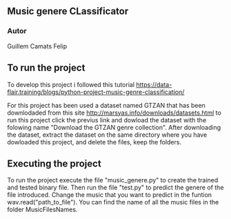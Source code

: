 ## Music genere CLassificator

### Autor
Guillem Camats Felip

## To run the project
To develop this project i followed this tutorial <https://data-flair.training/blogs/python-project-music-genre-classification/>

For this project has been used a dataset named GTZAN that has been downlodaded from this site <http://marsyas.info/downloads/datasets.html> to run this project click the previus link and dowload the dataset with the folowing name "Download the GTZAN genre collection". After downloading the dataset, extract the dataset on the same directory where you have dowloaded this project, and delete the files, keep the folders.

## Executing the project
To run the project execute the file "music_genere.py" to create the trained and tested binary file. Then run the file "test.py" to predict the genere of the file introduced. Change the music that you want to predict in the funtion wav.read("path_to_file"). You can find the name of all the music files in the folder MusicFilesNames.